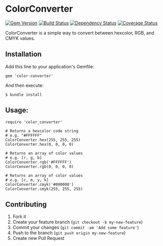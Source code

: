 # ColorConverter
[![Gem Version](https://badge.fury.io/rb/color-converter.png)](http://badge.fury.io/rb/color-converter)
[![Build Status](https://travis-ci.org/dkan/color-converter.png?branch=master)](https://travis-ci.org/dkan/color-converter)
[![Dependency Status](https://gemnasium.com/dkan/color-converter.png)](https://gemnasium.com/dkan/color-converter)
[![Coverage Status](https://coveralls.io/repos/dkan/color-converter/badge.png)](https://coveralls.io/r/dkan/color-converter)

ColorConverter is a simple way to convert between hexcolor, RGB, and CMYK values.

## Installation

Add this line to your application's Gemfile:

    gem 'color-converter'

And then execute:

    $ bundle install

## Usage:

    require 'color_converter'
    
    # Returns a hexcolor code string
    # e.g. "#FFFFFF"
    ColorConverter.hex(255, 255, 255)
    ColorConverter.hex(0, 0, 0, 0)
    
    # Returns an array of color values
    # e.g. [r, g, b]
    ColorConverter.rgb('#FFFFFF')
    ColorConverter.rgb(0, 0, 0, 0)
    
    # Returns an array of color values
    # e.g. [c, m, y, k]
    ColorConverter.cmyk('#000000')
    ColorConverter.cmyk(255, 255, 255)

## Contributing

1. Fork it
2. Create your feature branch (`git checkout -b my-new-feature`)
3. Commit your changes (`git commit -am 'Add some feature'`)
4. Push to the branch (`git push origin my-new-feature`)
5. Create new Pull Request
